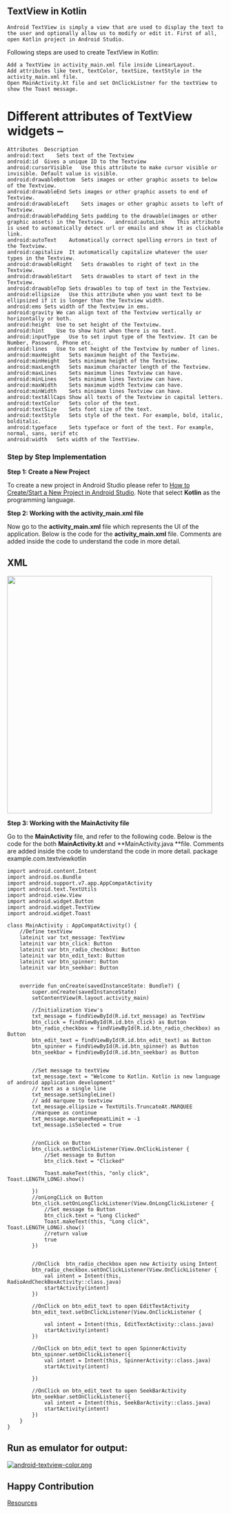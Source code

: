 ## TextView in Kotlin

	Android TextView is simply a view that are used to display the text to the user and optionally allow us to modify or edit it. First of all, open Kotlin project in Android Studio.
Following steps are used to create TextView in Kotlin:

	Add a TextView in activity_main.xml file inside LinearLayout.
	Add attributes like text, textColor, textSize, textStyle in the activity_main.xml file.
	Open MainActivity.kt file and set OnClickListner for the textView to show the Toast message.
	

# Different attributes of TextView widgets –

	Attributes	Description
	android:text	Sets text of the Textview
	android:id	Gives a unique ID to the Textview
	android:cursorVisible	Use this attribute to make cursor visible or invisible. Default value is visible.
	android:drawableBottom	Sets images or other graphic assets to below of the Textview.
	android:drawableEnd	Sets images or other graphic assets to end of Textview.
	android:drawableLeft	Sets images or other graphic assets to left of Textview.
	android:drawablePadding	Sets padding to the drawable(images or other graphic assets) in the Textview.	android:autoLink	This attribute is used to automatically detect url or emails and show it as clickable link.
	android:autoText	Automatically correct spelling errors in text of the Textview.
	android:capitalize	It automatically capitalize whatever the user types in the Textview.
	android:drawableRight	Sets drawables to right of text in the Textview.
	android:drawableStart	Sets drawables to start of text in the Textview.
	android:drawableTop	Sets drawables to top of text in the Textview.
	android:ellipsize	Use this attribute when you want text to be ellipsized if it is longer than the Textview width.
	android:ems	Sets width of the Textview in ems.
	android:gravity	We can align text of the Textview vertically or horizontally or both.
	android:height	Use to set height of the Textview.
	android:hint	Use to show hint when there is no text.
	android:inputType	Use to set input type of the Textview. It can be Number, Password, Phone etc.
	android:lines	Use to set height of the Textview by number of lines.
	android:maxHeight	Sets maximum height of the Textview.
	android:minHeight	Sets minimum height of the Textview.
	android:maxLength	Sets maximum character length of the Textview.
	android:maxLines	Sets maximum lines Textview can have.
	android:minLines	Sets minimum lines Textview can have.
	android:maxWidth	Sets maximum width Textview can have.
	android:minWidth	Sets minimum lines Textview can have.
	android:textAllCaps	Show all texts of the Textview in capital letters.
	android:textColor	Sets color of the text.
	android:textSize	Sets font size of the text.
	android:textStyle	Sets style of the text. For example, bold, italic, bolditalic.
	android:typeface	Sets typeface or font of the text. For example, normal, sans, serif etc
	android:width	Sets width of the TextView.
	

 ### Step by Step Implementation

**Step 1: Create a New Project**

To create a new project in Android Studio please refer to [How to Create/Start a New Project in Android Studio](https://www.geeksforgeeks.org/android-how-to-create-start-a-new-project-in-android-studio/).
Note that select **Kotlin** as the programming language.

**Step 2: Working with the activity_main.xml file**

Now go to the **activity_main.xml** file which represents the UI of the application. Below is the code for the **activity_main.xml** file. Comments are added inside the code to understand the code in more detail.

## XML
<img src="https://user-images.githubusercontent.com/78701779/134665601-f76558ef-b719-453d-82e0-c767f8831a50.png" height=550px width=475px>

**Step 3: Working with the MainActivity file**

Go to the **MainActivity** file, and refer to the following code. Below is the code for the both **MainActivity.kt** and **MainActivity.java **file. Comments are added inside the code to understand the code in more detail.
package example.com.textviewkotlin

	import android.content.Intent
	import android.os.Bundle
	import android.support.v7.app.AppCompatActivity
	import android.text.TextUtils
	import android.view.View
	import android.widget.Button
	import android.widget.TextView
	import android.widget.Toast

	class MainActivity : AppCompatActivity() {
		//Define textView
		lateinit var txt_message: TextView
		lateinit var btn_click: Button
		lateinit var btn_radio_checkbox: Button
		lateinit var btn_edit_text: Button
		lateinit var btn_spinner: Button
		lateinit var btn_seekbar: Button


		override fun onCreate(savedInstanceState: Bundle?) {
			super.onCreate(savedInstanceState)
			setContentView(R.layout.activity_main)

			//Initialization View's
			txt_message = findViewById(R.id.txt_message) as TextView
			btn_click = findViewById(R.id.btn_click) as Button
			btn_radio_checkbox = findViewById(R.id.btn_radio_checkbox) as Button
			btn_edit_text = findViewById(R.id.btn_edit_text) as Button
			btn_spinner = findViewById(R.id.btn_spinner) as Button
			btn_seekbar = findViewById(R.id.btn_seekbar) as Button


			//Set message to textView
			txt_message.text = "Welcome to Kotlin. Kotlin is new language of android application development"
			// text as a single line
			txt_message.setSingleLine()
			// add marquee to textview
			txt_message.ellipsize = TextUtils.TruncateAt.MARQUEE
			//marquee as continue
			txt_message.marqueeRepeatLimit = -1
			txt_message.isSelected = true


			//onCLick on Button
			btn_click.setOnClickListener(View.OnClickListener {
				//Set message to Button
				btn_click.text = "Clicked"

				Toast.makeText(this, "only click", Toast.LENGTH_LONG).show()

			})
			//onLongCLick on Button
			btn_click.setOnLongClickListener(View.OnLongClickListener {
				//Set message to Button
				btn_click.text = "Long Clicked"
				Toast.makeText(this, "Long click", Toast.LENGTH_LONG).show()
				//return value
				true
			})


			//OnClick  btn_radio_checkbox open new Activity using Intent
			btn_radio_checkbox.setOnClickListener(View.OnClickListener {
				val intent = Intent(this, RadioAndCheckBoxActivity::class.java)
				startActivity(intent)
			})

			//OnClick on btn_edit_text to open EditTextActivity
			btn_edit_text.setOnClickListener(View.OnClickListener {

				val intent = Intent(this, EditTextActivity::class.java)
				startActivity(intent)
			})

			//OnClick on btn_edit_text to open SpinnerActivity
			btn_spinner.setOnClickListener({
				val intent = Intent(this, SpinnerActivity::class.java)
				startActivity(intent)

			})

			//OnClick on btn_edit_text to open SeekBarActivity
			btn_seekbar.setOnClickListener({
				val intent = Intent(this, SeekBarActivity::class.java)
				startActivity(intent)
			})
		}
	}

## Run as emulator for output:
[![android-textview-color.png](https://i.postimg.cc/8CM0sPsx/android-textview-color.png)](https://postimg.cc/2qjwKYQx)

## Happy Contribution

[Resources](https://www.geeksforgeeks.org/textview-in-kotlin/)
